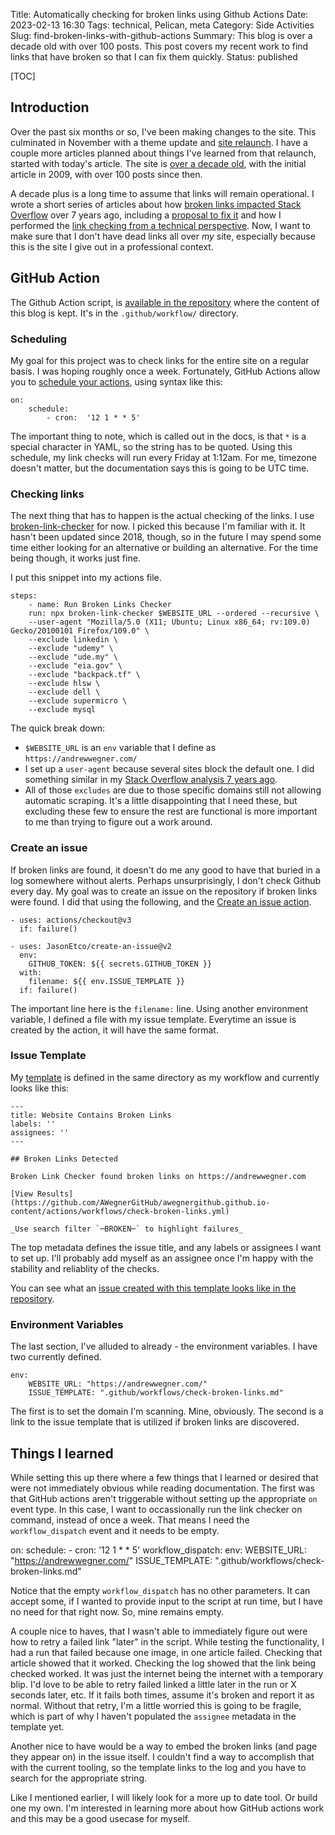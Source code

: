 Title: Automatically checking for broken links using Github Actions
Date: 2023-02-13 16:30
Tags: technical, Pelican, meta
Category: Side Activities
Slug: find-broken-links-with-github-actions
Summary: This blog is over a decade old with over 100 posts. This post covers my recent work to find links that have broken so that I can fix them quickly.
Status: published


[TOC]

## Introduction

Over the past six months or so, I've been making changes to the site. This culminated in November with a theme update
and [site relaunch][1]. I have a couple more articles planned about things I've learned from that relaunch, started with today's
article. The site is [over a decade old][2], with the initial article in 2009, with over 100 posts since then.

A decade plus is a long time to assume that links will remain operational. I wrote a short series of articles about how 
[broken links impacted Stack Overflow][3] over 7 years ago, including a [proposal to fix it][4] and how I performed the 
[link checking from a technical perspective][5]. Now, I want to make sure that I don't have dead links all over _my_ site,
especially because this is the site I give out in a professional context.

## GitHub Action

The Github Action script, is [available in the repository][11] where the content of this blog is kept. It's in the `.github/workflow/` directory.

### Scheduling

My goal for this project was to check links for the entire site on a regular basis. I was hoping roughly once a week. Fortunately,
GitHub Actions allow you to [schedule your actions][6], using syntax like this:

    on:
        schedule:
            - cron:  '12 1 * * 5'

The important thing to note, which is called out in the docs, is that `*` is a special character in YAML, so the string 
has to be quoted. Using this schedule, my link checks will run every Friday at 1:12am. For me, timezone doesn't matter, but the
documentation says this is going to be UTC time.

### Checking links

The next thing that has to happen is the actual checking of the links. I use [broken-link-checker][7] for now. I picked this because 
I'm familiar with it. It hasn't been updated since 2018, though, so in the future I may spend some time either looking for an 
alternative or building an alternative. For the time being though, it works just fine.

I put this snippet into my actions file.

    steps:
        - name: Run Broken Links Checker
        run: npx broken-link-checker $WEBSITE_URL --ordered --recursive \
        --user-agent "Mozilla/5.0 (X11; Ubuntu; Linux x86_64; rv:109.0) Gecko/20100101 Firefox/109.0" \
        --exclude linkedin \
        --exclude "udemy" \
        --exclude "ude.my" \
        --exclude "eia.gov" \
        --exclude "backpack.tf" \
        --exclude hlsw \
        --exclude dell \
        --exclude supermicro \
        --exclude mysql

The quick break down:

* `$WEBSITE_URL` is an `env` variable that I define as `https://andrewwegner.com/`
* I set up a `user-agent` because several sites block the default one. I did something similar in my [Stack Overflow analysis 7 years ago][5].
* All of those `excludes` are due to those specific domains still not allowing automatic scraping. It's a little disappointing that I need these, but excluding these few to ensure the rest are functional is more important to me than trying to figure out a work around.

### Create an issue

If broken links are found, it doesn't do me any good to have that buried in a log somewhere without alerts. Perhaps unsurprisingly,
I don't check Github every day. My goal was to create an issue on the repository if broken links were found. I did that using the following, and the [Create an issue action][8].

    - uses: actions/checkout@v3
      if: failure()

    - uses: JasonEtco/create-an-issue@v2
      env:
        GITHUB_TOKEN: ${{ secrets.GITHUB_TOKEN }}
      with:
        filename: ${{ env.ISSUE_TEMPLATE }}
      if: failure()

The important line here is the `filename:` line. Using another environment variable, I defined a file with my issue template. 
Everytime an issue is created by the action, it will have the same format.

### Issue Template

My [template][9] is defined in the same directory as my workflow and currently looks like this:

    ---
    title: Website Contains Broken Links
    labels: ''
    assignees: ''
    ---

    ## Broken Links Detected

    Broken Link Checker found broken links on https://andrewwegner.com

    [View Results](https://github.com/AWegnerGitHub/awegnergithub.github.io-content/actions/workflows/check-broken-links.yml)

    _Use search filter `─BROKEN─` to highlight failures_

The top metadata defines the issue title, and any labels or assignees I want to set up. I'll probably add myself as an assignee
once I'm happy with the stability and reliablity of the checks.

You can see what an [issue created with this template looks like in the repository][10].

### Environment Variables

The last section, I've alluded to already - the environment variables. I have two currently defined. 

    env:
        WEBSITE_URL: "https://andrewwegner.com/"
        ISSUE_TEMPLATE: ".github/workflows/check-broken-links.md"

The first is to set the domain I'm scanning. Mine, obviously. The second is a link to the issue template that is utilized if broken links
are discovered.

## Things I learned

While setting this up there where a few things that I learned or desired that were not immediately obvious while reading documentation. The first
was that GitHub actions aren't triggerable without setting up the appropriate `on` event type. In this case, I want to occassionally
run the link checker on command, instead of once a week. That means I need the `workflow_dispatch` event and it needs to be empty. 

  on:
    schedule:
      - cron:  '12 1 * * 5'
    workflow_dispatch:
  env:
    WEBSITE_URL: "https://andrewwegner.com/"
    ISSUE_TEMPLATE: ".github/workflows/check-broken-links.md"

Notice that the empty `workflow_dispatch` has no other parameters. It can accept some, if I wanted to provide input to the script at run time,
but I have no need for that right now. So, mine remains empty.

A couple nice to haves, that I wasn't able to immediately figure out were how to retry a failed link "later" in the script. While testing
the functionality, I had a run that failed because one image, in one article failed. Checking that article showed that it worked. Checking the 
log showed that the link being checked worked. It was just the internet being the internet with a temporary blip. I'd love to be able to retry failed
linked a little later in the run or X seconds later, etc. If it fails both times, assume it's broken and report it as normal. Without that retry,
I'm a little worried this is going to be fragile, which is part of why I haven't populated the `assignee` metadata in the template yet.

Another nice to have would be a way to embed the broken links (and page they appear on) in the issue itself. I couldn't find a way to accomplish
that with the current tooling, so the template links to the log and you have to search for the appropriate string. 

Like I mentioned earlier, I will likely look for a more up to date tool. Or build one my own. I'm interested in learning more about how GitHub actions 
work and this may be a good usecase for myself.

 [1]: {filename}2022_11_17_relaunch_personal_site.md
 [2]: https://andrewwegner.com/archives.html
 [3]: {filename}2015_08_06_analysis-of-links-posted-to-stack-overflow.md
 [4]: {filename}2015_08_07_a-proposal-to-fix-broken-links-on-stack-overflow.md
 [5]: {filename}2015_08_10_link-analysis---technical-explanation.md
 [6]: https://docs.github.com/en/actions/using-workflows/events-that-trigger-workflows#schedule
 [7]: https://www.npmjs.com/package/broken-link-checker
 [8]: https://github.com/marketplace/actions/create-an-issue
 [9]: https://raw.githubusercontent.com/AWegnerGitHub/awegnergithub.github.io-content/master/.github/workflows/check-broken-links.md
 [10]: https://github.com/AWegnerGitHub/awegnergithub.github.io-content/issues/5
 [11]: https://raw.githubusercontent.com/AWegnerGitHub/awegnergithub.github.io-content/e701da303592695bc6300f155be56d79ca35957d/.github/workflows/check-broken-links.yml